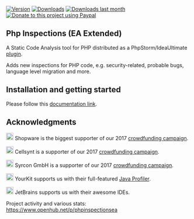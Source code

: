 [![Version](http://phpstorm.espend.de/badge/7622/version)](https://plugins.jetbrains.com/plugin/7622)
[![Downloads](http://phpstorm.espend.de/badge/7622/downloads)](https://plugins.jetbrains.com/plugin/7622)
[![Downloads last month](http://phpstorm.espend.de/badge/7622/last-month)](https://plugins.jetbrains.com/plugin/7622)
[![Donate to this project using Paypal](https://img.shields.io/badge/paypal-donate-yellow.svg)](https://www.paypal.me/VReznichenko)

Php Inspections (EA Extended)
---
A Static Code Analysis tool for PHP distributed as a PhpStorm/IdeaUltimate [plugin](https://plugins.jetbrains.com/plugin/7622?pr=phpStorm). 

Adds new inspections for PHP code, e.g. security-related, probable bugs, language level migration and more.

Installation and getting started
---
Please follow this [documentation link](docs/getting-started.md).

Acknowledgments
---
<img src="https://de.shopware.com/media/image/shopware_logo_blue.png" alt="Shopware" height="20"> Shopware is the biggest 
supporter of our 2017 <a href="https://www.indiegogo.com/projects/php-inspections-ea-extended-a-code-analyzer-security#/">crowdfunding campaign</a>.

<img src="https://d22z914jmqt4fj.cloudfront.net/images/logo.gif" alt="Shopware" height="20"> Cellsynt is a 
supporter of our 2017 <a href="https://www.indiegogo.com/projects/php-inspections-ea-extended-a-code-analyzer-security#/">crowdfunding campaign</a>.

<img src="http://www.syrcon.com/wp-content/uploads/2016/10/syrcon_Logo_web-Sr_dark.png" alt="Shopware" height="20"> Syrcon GmbH is a 
supporter of our 2017 <a href="https://www.indiegogo.com/projects/php-inspections-ea-extended-a-code-analyzer-security#/">crowdfunding campaign</a>.

<img src="https://www.yourkit.com/images/yklogo.png" alt="YourKit" height="20"> YourKit supports us with their 
full-featured [Java Profiler](https://www.yourkit.com/java/profiler/).

<img src="https://resources.jetbrains.com/assets/media/open-graph/jetbrains_250x250.png" alt="JetBrains" height="20"> JetBrains 
supports us with their awesome IDEs.

Project activity and various stats: https://www.openhub.net/p/phpinspectionsea
